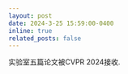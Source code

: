 ```yaml
---
layout: post
date: 2024-3-25 15:59:00-0400
inline: true
related_posts: false
---
```


实验室五篇论文被CVPR 2024接收.